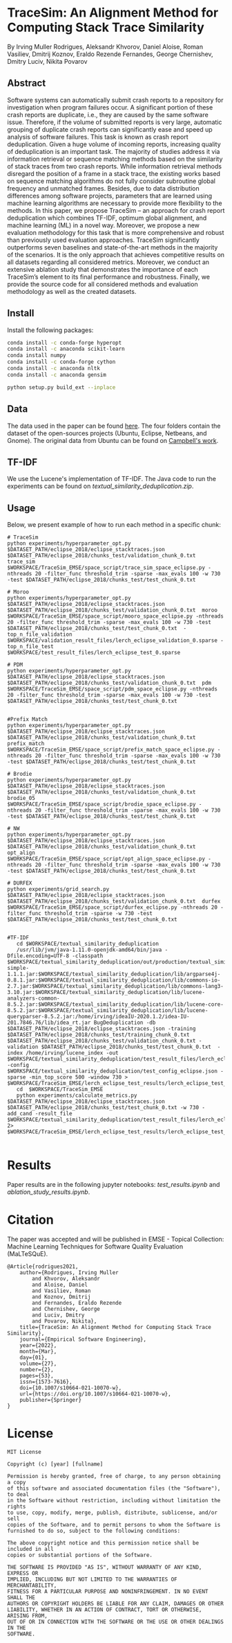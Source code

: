# TraceSim: An Alignment Method for Computing Stack Trace Similarity

By Irving Muller Rodrigues, Aleksandr Khvorov, Daniel Aloise, Roman Vasiliev, Dmitrij Koznov, Eraldo Rezende Fernandes, George Chernishev, Dmitry Luciv,
Nikita Povarov

## Abstract


Software systems can automatically submit crash reports to a repository for investigation when program failures occur. A significant portion of these crash reports are duplicate, i.e., they are caused by the same software issue. Therefore, if the volume of submitted reports is very large, automatic grouping of duplicate crash reports can significantly ease and speed up analysis of software failures. This task is known as crash report deduplication. Given a huge volume of incoming reports, increasing quality of deduplication is an important task. The majority of studies address it via information retrieval or sequence matching methods based on the similarity of stack traces from two crash reports. While information retrieval methods disregard the position of a frame in a stack trace, the existing works based on sequence matching algorithms do not fully consider subroutine global frequency and unmatched frames. Besides, due to data distribution differences among software projects, parameters that are learned using machine learning algorithms are necessary to provide more flexibility to the methods. In this paper, we propose TraceSim – an approach for crash report deduplication which combines TF-IDF, optimum global alignment, and machine learning (ML)
in a novel way. Moreover, we propose a new evaluation methodology for this task that is more comprehensive and robust than previously used evaluation approaches. TraceSim significantly outperforms seven baselines and state-of-the-art methods in the majority of the scenarios. It is the only approach that achieves competitive results on all datasets regarding all considered metrics. Moreover, we conduct an extensive ablation study that demonstrates the importance of each TraceSim’s element to its final performance and robustness. Finally, we provide the source code for all considered methods and evaluation methodology as well
as the created datasets.

## Install

Install the following packages:

```bash
conda install -c conda-forge hyperopt
conda install -c anaconda scikit-learn
conda install numpy
conda install -c conda-forge cython
conda install -c anaconda nltk
conda install -c anaconda gensim

python setup.py build_ext --inplace
```


## Data

The data used in the paper can be found [here](https://zenodo.org/record/5746044#.YabKILtyZH4). The four folders contain the dataset of the open-sources projects (Ubuntu, Eclipse, Netbeans, and Gnome).
The original data from Ubuntu can be found on [Campbell's work](https://ieeexplore.ieee.org/document/7832906).


## TF-IDF

We use the Lucene's implementation of TF-IDF. The Java code to run the experiments can be found on _textual_similarity_deduplication.zip_. 
    
## Usage

Below, we present example of how to run each method in a specific chunk:

```
# TraceSim
python experiments/hyperparameter_opt.py $DATASET_PATH/eclipse_2018/eclipse_stacktraces.json $DATASET_PATH/eclipse_2018/chunks_test/validation_chunk_0.txt  trace_sim  $WORKSPACE/TraceSim_EMSE/space_script/trace_sim_space_eclipse.py -nthreads 20 -filter_func threshold_trim -sparse -max_evals 100 -w 730 -test $DATASET_PATH/eclipse_2018/chunks_test/test_chunk_0.txt

# Moroo
python experiments/hyperparameter_opt.py $DATASET_PATH/eclipse_2018/eclipse_stacktraces.json $DATASET_PATH/eclipse_2018/chunks_test/validation_chunk_0.txt  moroo  $WORKSPACE/TraceSim_EMSE/space_script/mooro_space_eclipse.py -nthreads 20 -filter_func threshold_trim -sparse -max_evals 100 -w 730 -test $DATASET_PATH/eclipse_2018/chunks_test/test_chunk_0.txt  -top_n_file_validation $WORKSPACE/validation_result_files/lerch_eclipse_validation_0.sparse -top_n_file_test $WORKSPACE/test_result_files/lerch_eclipse_test_0.sparse

# PDM
python experiments/hyperparameter_opt.py $DATASET_PATH/eclipse_2018/eclipse_stacktraces.json $DATASET_PATH/eclipse_2018/chunks_test/validation_chunk_0.txt  pdm  $WORKSPACE/TraceSim_EMSE/space_script/pdm_space_eclipse.py -nthreads 20 -filter_func threshold_trim -sparse -max_evals 100 -w 730 -test $DATASET_PATH/eclipse_2018/chunks_test/test_chunk_0.txt


#Prefix Match
python experiments/hyperparameter_opt.py $DATASET_PATH/eclipse_2018/eclipse_stacktraces.json $DATASET_PATH/eclipse_2018/chunks_test/validation_chunk_0.txt  prefix_match  $WORKSPACE/TraceSim_EMSE/space_script/prefix_match_space_eclipse.py -nthreads 20 -filter_func threshold_trim -sparse -max_evals 100 -w 730 -test $DATASET_PATH/eclipse_2018/chunks_test/test_chunk_0.txt

# Brodie
python experiments/hyperparameter_opt.py $DATASET_PATH/eclipse_2018/eclipse_stacktraces.json $DATASET_PATH/eclipse_2018/chunks_test/validation_chunk_0.txt  brodie_05  $WORKSPACE/TraceSim_EMSE/space_script/brodie_space_eclipse.py -nthreads 20 -filter_func threshold_trim -sparse -max_evals 100 -w 730 -test $DATASET_PATH/eclipse_2018/chunks_test/test_chunk_0.txt

# NW
python experiments/hyperparameter_opt.py $DATASET_PATH/eclipse_2018/eclipse_stacktraces.json $DATASET_PATH/eclipse_2018/chunks_test/validation_chunk_0.txt  opt_align $WORKSPACE/TraceSim_EMSE/space_script/opt_align_space_eclipse.py -nthreads 20 -filter_func threshold_trim -sparse -max_evals 100 -w 730 -test $DATASET_PATH/eclipse_2018/chunks_test/test_chunk_0.txt

# DURFEX
python experiments/grid_search.py $DATASET_PATH/eclipse_2018/eclipse_stacktraces.json $DATASET_PATH/eclipse_2018/chunks_test/validation_chunk_0.txt  durfex $WORKSPACE/TraceSim_EMSE/space_script/durfex_eclipse.py -nthreads 20 -filter_func threshold_trim -sparse -w 730 -test $DATASET_PATH/eclipse_2018/chunks_test/test_chunk_0.txt


#TF-IDF
   cd $WORKSPACE/textual_similarity_deduplication
   /usr/lib/jvm/java-1.11.0-openjdk-amd64/bin/java -Dfile.encoding=UTF-8 -classpath $WORKSPACE/textual_similarity_deduplication/out/production/textual_similarity_deduplication:$WORKSPACE/textual_similarity_deduplication/lib/json-simple-1.1.1.jar:$WORKSPACE/textual_similarity_deduplication/lib/argparse4j-0.8.1.jar:$WORKSPACE/textual_similarity_deduplication/lib/commons-io-2.7.jar:$WORKSPACE/textual_similarity_deduplication/lib/commons-lang3-3.10.jar:$WORKSPACE/textual_similarity_deduplication/lib/lucene-analyzers-common-8.5.2.jar:$WORKSPACE/textual_similarity_deduplication/lib/lucene-core-8.5.2.jar:$WORKSPACE/textual_similarity_deduplication/lib/lucene-queryparser-8.5.2.jar:/home/irving/ideaIU-2020.1.2/idea-IU-201.7846.76/lib/idea_rt.jar BugDeduplication -db $DATASET_PATH/eclipse_2018/eclipse_stacktraces.json -training $DATASET_PATH/eclipse_2018/chunks_test/training_chunk_0.txt $DATASET_PATH/eclipse_2018/chunks_test/validation_chunk_0.txt -validation $DATASET_PATH/eclipse_2018/chunks_test/test_chunk_0.txt  -index /home/irving/lucene_index -out $WORKSPACE/textual_similarity_deduplication/test_result_files/lerch_eclipse_test_0.sparse -config $WORKSPACE/textual_similarity_deduplication/test_config_eclipse.json -sparse -min_top_score 500 -window 730 > $WORKSPACE/TraceSim_EMSE/lerch_eclipse_test_results/lerch_eclipse_test_java_run_0.log
   cd  $WORKSPACE/TraceSim_EMSE
   python experiments/calculate_metrics.py $DATASET_PATH/eclipse_2018/eclipse_stacktraces.json $DATASET_PATH/eclipse_2018/chunks_test/test_chunk_0.txt -w 730 -add_cand -result_file $WORKSPACE/textual_similarity_deduplication/test_result_files/lerch_eclipse_test_0.sparse 2> $WORKSPACE/TraceSim_EMSE/lerch_eclipse_test_results/lerch_eclipse_test_python_run_0.log


```

# Results

Paper results are in the following jupyter notebooks: _test_results.ipynb_ and _ablation_study_results.ipynb_.

# Citation
The paper was accepted and will be published in EMSE - Topical Collection: Machine Learning Techniques for Software Quality Evaluation (MaLTeSQuE).

```
@Article{rodrigues2021,
    author={Rodrigues, Irving Muller
        and Khvorov, Aleksandr
        and Aloise, Daniel
        and Vasiliev, Roman
        and Koznov, Dmitrij
        and Fernandes, Eraldo Rezende
        and Chernishev, George
        and Luciv, Dmitry
        and Povarov, Nikita},
    title={TraceSim: An Alignment Method for Computing Stack Trace Similarity},
    journal={Empirical Software Engineering},
    year={2022},
    month={Mar},
    day={01},
    volume={27},
    number={2},
    pages={53},
    issn={1573-7616},
    doi={10.1007/s10664-021-10070-w},
    url={https://doi.org/10.1007/s10664-021-10070-w},
    publisher={Springer}
}
```

# License
```
MIT License

Copyright (c) [year] [fullname]

Permission is hereby granted, free of charge, to any person obtaining a copy
of this software and associated documentation files (the "Software"), to deal
in the Software without restriction, including without limitation the rights
to use, copy, modify, merge, publish, distribute, sublicense, and/or sell
copies of the Software, and to permit persons to whom the Software is
furnished to do so, subject to the following conditions:

The above copyright notice and this permission notice shall be included in all
copies or substantial portions of the Software.

THE SOFTWARE IS PROVIDED "AS IS", WITHOUT WARRANTY OF ANY KIND, EXPRESS OR
IMPLIED, INCLUDING BUT NOT LIMITED TO THE WARRANTIES OF MERCHANTABILITY,
FITNESS FOR A PARTICULAR PURPOSE AND NONINFRINGEMENT. IN NO EVENT SHALL THE
AUTHORS OR COPYRIGHT HOLDERS BE LIABLE FOR ANY CLAIM, DAMAGES OR OTHER
LIABILITY, WHETHER IN AN ACTION OF CONTRACT, TORT OR OTHERWISE, ARISING FROM,
OUT OF OR IN CONNECTION WITH THE SOFTWARE OR THE USE OR OTHER DEALINGS IN THE
SOFTWARE.
```
